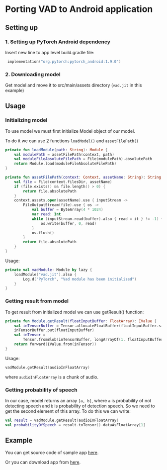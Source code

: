 # Porting VAD to Android application

## Setting up

### 1. Setting up PyTorch Android dependency

Insert new line to app level build.gradle file:

```kotlin
 implementation("org.pytorch:pytorch_android:1.9.0")
```

### 2. Downloading model

Get model and move it to src/main/assets directory (`vad.jit` in this example)

## Usage

### Initializing model

To use model we must first initialize Model object of our model.

To do it we can use 2 functions `loadModel()` and `assetFilePath()`

```kotlin
private fun loadModule(path: String): Module {
    val modulePath = assetFilePath(context, path)
    val moduleFileAbsoluteFilePath = File(modulePath).absolutePath
    return Module.load(moduleFileAbsoluteFilePath)
}

private fun assetFilePath(context: Context, assetName: String): String {
    val file = File(context.filesDir, assetName)
    if (file.exists() && file.length() > 0) {
        return file.absolutePath
    }
    context.assets.open(assetName).use { inputStream ->
        FileOutputStream(file).use { os ->
            val buffer = ByteArray(4 * 1024)
            var read: Int
            while (inputStream.read(buffer).also { read = it } != -1) {
                os.write(buffer, 0, read)
            }
            os.flush()
        }
        return file.absolutePath
    }
}
```

Usage:

```kotlin
private val vadModule: Module by lazy {
    loadModule("vad.jit").also {
        Log.d("PyTorch", "Vad module has been initialized")
    }
}
```

### Getting result from model

To get result from initialized model we can use getResult() function:

```kotlin
private fun Module.getResult(floatInputBuffer: FloatArray): IValue {
    val inTensorBuffer = Tensor.allocateFloatBuffer(floatInputBuffer.size)
    inTensorBuffer.put(floatInputBuffer)
    val inTensor =
        Tensor.fromBlob(inTensorBuffer, longArrayOf(1, floatInputBuffer.size.toLong()))
    return forward(IValue.from(inTensor))
}
```

Usage:

```kotlin
vadModule.getResult(audioInFloatArray)
```
where `audioInFloatArray` is a chunk of audio.
### Getting probability of speech

In our case, model returns an array `[a, b]`, where `a` is probability of not detecting speech 
and `b` is probability of detection speech. So we need to get the second element of this array.
To do this we can write:

```kotlin
val result = vadModule.getResult(audioInFloatArray)
val probabilityOfSpeech = result.toTensor().dataAsFloatArray[1]
```

## Example

You can get source code of sample app [here](https://github.com/bgubanov/VadExample).

Or you can download app from [here](https://github.com/bgubanov/VadExample/blob/demo-vad/demo-vad.apk).
